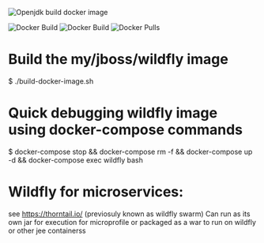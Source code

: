 ![Openjdk build docker image](https://github.com/oceanebelle/docker/workflows/Openjdk%20build%20docker%20image/badge.svg?branch=master&event=push)

![Docker Build](https://img.shields.io/docker/cloud/automated/oceanebelle/jboss-wildfly)
![Docker Build](https://img.shields.io/docker/cloud/build/oceanebelle/jboss-wildfly)
![Docker Pulls](https://img.shields.io/docker/pulls/oceanebelle/jboss-wildfly)

# Build the my/jboss/wildfly image
$ ./build-docker-image.sh

# Quick debugging wildfly image using docker-compose commands
$ docker-compose stop && docker-compose rm -f && docker-compose up -d && docker-compose exec wildfly bash

# Wildfly for microservices: 
see https://thorntail.io/ (previosuly known as wildfly swarm)
Can run as its own jar for execution  for microprofile
or packaged as a war to run on wildfly or other jee containerss